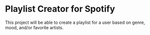 # Playlist Creator for Spotify
This project will be able to create a playlist for a user based on genre, mood, and/or favorite artists.
